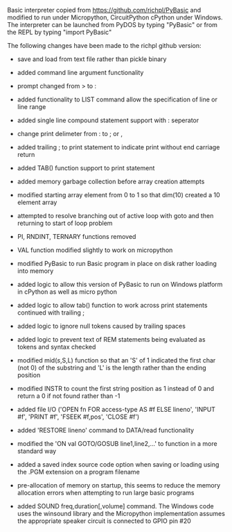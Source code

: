 Basic interpreter copied from https://github.com/richpl/PyBasic and modified to run under Micropython, CircuitPython
cPython under Windows. The interpreter can be launched from PyDOS by typing "PyBasic" or from the REPL by typing "import PyBasic"


The following changes have been made to the richpl github version:


* save and load from text file rather than pickle binary
* added command line argument functionality 
* prompt changed from > to :
* added functionality to LIST command allow the specification of line or line range
* added single line compound statement support with : seperator
* change print delimeter from : to ; or ,
* added trailing ; to print statement to indicate print without end carriage return
* added TAB() function support to print statement
* added memory garbage collection before array creation attempts
* modified starting array element from 0 to 1 so that dim(10) created a 10 element array
* attempted to resolve branching out of active loop with goto and then returning to start of loop problem
* PI, RNDINT, TERNARY functions removed
* VAL function modified slightly to work on micropython

* modified PyBasic to run Basic program in place on disk rather loading into memory
* added logic to allow this version of PyBasic to run on Windows platform in cPython as well as micro python
* added logic to allow tab() function to work across print statements continued with trailing ;
* added logic to ignore null tokens caused by trailing spaces
* added logic to prevent text of REM statements being evaluated as tokens and syntax checked

* modified mid$(s$,S,L) function so that an 'S' of 1 indicated the first char (not 0) of the substring and 'L' is
        the length rather than the ending position
* modified INSTR to count the first string position as 1 instead of 0 and return a 0 if not found rather than -1
* added file I/O ('OPEN fn FOR access-type AS #f ELSE lineno', 'INPUT #f', 'PRINT #f', 'FSEEK #f,pos', 'CLOSE #f')
* added 'RESTORE lineno' command to DATA/read functionality
* modified the 'ON val GOTO/GOSUB line1,line2,...' to function in a more standard way
* added a saved index source code option when saving or loading using the .PGM extension on a program filename

* pre-allocation of memory on startup, this seems to reduce the memory allocation errors when attempting to run large basic programs

* added SOUND freq,duration[,volume] command. The Windows code uses the winsound library and the Micropython implementation
         assumes the appropriate speaker circuit is connected to GPIO pin #20 

